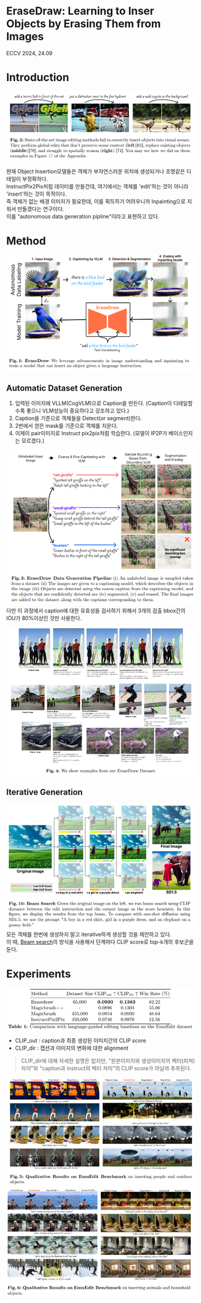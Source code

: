 EraseDraw: Learning to Inser Objects by Erasing Them from Images
===
ECCV 2024, 24.09

# Introduction
![alt text](image.png)  

현재 Object Insertion모델들은 객체가 부자연스러운 위치에 생성되거나 조명같은 디테일이 부정확하다.  
InstructPix2Pix처럼 데이터를 만들건데, 여기에서는 객체를 'edit'하는 것이 아니라 'insert'하는 것이 목적이다.  
즉 객체가 없는 배경 이미지가 필요한데, 이를 획득하기 어려우니까 Inpainting으로 지워서 만들겠다는 연구이다.  
이를 "autonomous data generation pipline"이라고 표현하고 있다.  

# Method
![alt text](image-1.png)  

## Automatic Dataset Generation
1. 입력된 이미지에 VLLM(CogVLM)으로 Caption을 만든다. (Caption이 디테일할 수록 좋으니 VLM성능이 중요하다고 강조하고 있다.)  
2. Caption을 기준으로 객체들을 Detect(or segment)한다.  
3. 2번에서 얻은 mask를 기준으로 객체를 지운다.  
4. 이제이 pair이미지로 Instruct pix2pix처럼 학습한다. (모델이 IP2P가 베이스인지는 모르겠다.)

![alt text](image-2.png)  
다만 이 과정에서 caption에 대한 유효성을 검사하기 위해서 3개의 검출 bbox간의 IOU가 80%이상인 것만 사용한다.  

![alt text](image-3.png)  

## Iterative Generation 
![alt text](image-4.png)  
모든 객체를 한번에 생성하지 말고 iterative하게 생성할 것을 제안하고 있다.  
이 때, [Beam search](https://en.wikipedia.org/wiki/Beam_search)의 방식을 사용해서 단계마다 CLIP score로 top-k개의 후보군을 둔다.

# Experiments
![alt text](image-5.png)  
* CLIP_out : caption과 최종 생성된 이미지간의 CLIP score
* CLIP_dir : 캡션과 이미지의 변화에 대한 alignment
> CLIP_dir에 대해 자세한 설명은 없지만, "원본이미지와 생성이미지의 벡터(피쳐) 차이"와 "caption과 instruct의 벡터 차이"의 CLIP score가 아닐까 추측된다.  

![alt text](image-6.png)  
![alt text](image-7.png)  